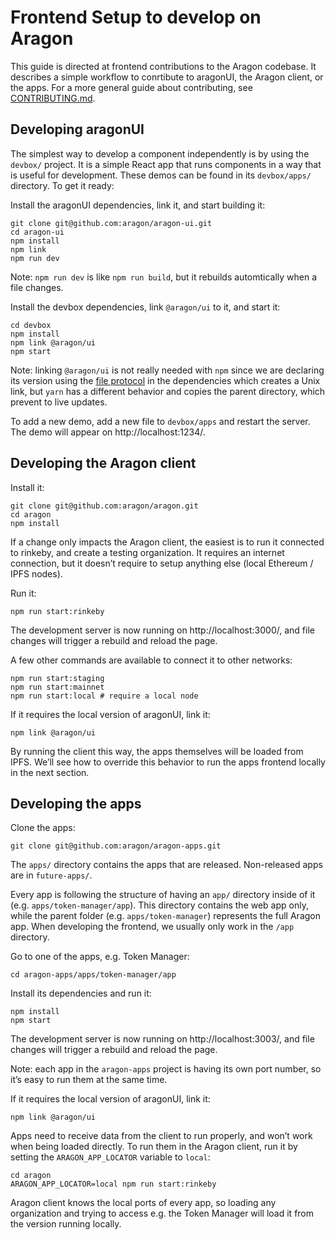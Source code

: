 # Frontend Setup to develop on Aragon

This guide is directed at frontend contributions to the Aragon codebase. It describes a simple workflow to conrtibute to aragonUI, the Aragon client, or the apps. For a more general guide about contributing, see [CONTRIBUTING.md](https://github.com/aragon/aragon/blob/master/CONTRIBUTING.md).

## Developing aragonUI

The simplest way to develop a component independently is by using the `devbox/` project. It is a simple React app that runs components in a way that is useful for development. These demos can be found in its `devbox/apps/` directory. To get it ready:

Install the aragonUI dependencies, link it, and start building it:

```
git clone git@github.com:aragon/aragon-ui.git
cd aragon-ui
npm install
npm link
npm run dev
```

Note: `npm run dev` is like `npm run build`, but it rebuilds automtically when a file changes.

Install the devbox dependencies, link `@aragon/ui` to it, and start it:

```
cd devbox
npm install
npm link @aragon/ui
npm start
```

Note: linking `@aragon/ui` is not really needed with `npm` since we are declaring its version using  the [file protocol](https://github.com/aragon/aragon-ui/blob/8c60dffcd279e9ba640d91b3e7ce1a5d88b0ae64/devbox/package.json#L13) in the dependencies which creates a Unix link, but `yarn` has a different behavior and copies the parent directory, which prevent to live updates.

To add a new demo, add a new file to `devbox/apps` and restart the server. The demo will appear on http://localhost:1234/.

## Developing the Aragon client

Install it:

```
git clone git@github.com:aragon/aragon.git
cd aragon
npm install
```

If a change only impacts the Aragon client, the easiest is to run it connected to rinkeby, and create a testing organization. It requires an internet connection, but it doesn’t require to setup anything else (local Ethereum / IPFS nodes).

Run it:

```
npm run start:rinkeby
```

The development server is now running on http://localhost:3000/, and file changes will trigger a rebuild and reload the page.

A few other commands are available to connect it to other networks:

```
npm run start:staging
npm run start:mainnet
npm run start:local # require a local node
```

If it requires the local version of aragonUI, link it:

```
npm link @aragon/ui
```

By running the client this way, the apps themselves will be loaded from IPFS. We’ll see how to override this behavior to run the apps frontend locally in the next section.

## Developing the apps

Clone the apps:

```
git clone git@github.com:aragon/aragon-apps.git
```

The `apps/` directory contains the apps that are released. Non-released apps are in `future-apps/`.

Every app is following the structure of having an `app/` directory inside of it (e.g. `apps/token-manager/app`). This directory contains the web app only, while the parent folder (e.g. `apps/token-manager`) represents the full Aragon app. When developing the frontend, we usually only work in the `/app` directory.

Go to one of the apps, e.g. Token Manager:

```
cd aragon-apps/apps/token-manager/app
```

Install its dependencies and run it:

```
npm install
npm start
```

The development server is now running on http://localhost:3003/, and file changes will trigger a rebuild and reload the page.

Note: each app in the `aragon-apps` project is having its own port number, so it’s easy to run them at the same time.

If it requires the local version of aragonUI, link it:

```
npm link @aragon/ui
```

Apps need to receive data from the client to run properly, and won’t work when being loaded directly. To run them in the Aragon client, run it by setting the `ARAGON_APP_LOCATOR` variable to `local`:

```
cd aragon
ARAGON_APP_LOCATOR=local npm run start:rinkeby
```

Aragon client knows the local ports of every app, so loading any organization and trying to access e.g. the Token Manager will load it from the version running locally.

